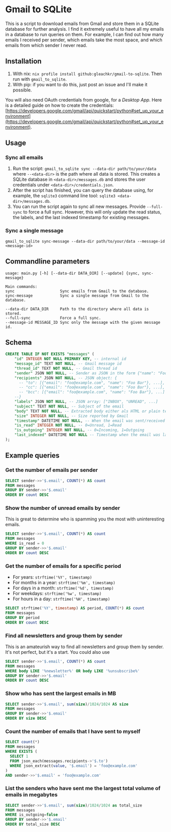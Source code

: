 # Gmail to SQLite

This is a script to download emails from Gmail and store them in a SQLite 
database for further analysis. I find it extremely useful to have all my emails 
in a database to run queries on them. For example, I can find out how many 
emails I received per sender, which emails take the most space, and which 
emails from which sender I never read.

## Installation

1. With nix: `nix profile install github:gleachkr/gmail-to-sqlite`. Then run 
   with `gmail_to_sqlite`.
2. With pip: if you want to do this, just post an issue and I'll make it 
   possible.

You will also need OAuth credentials from google, for a *Desktop App*. Here is 
a detailed guide on how to create the credentials: 
[https://developers.google.com/gmail/api/quickstart/python#set_up_your_environment](https://developers.google.com/gmail/api/quickstart/python#set_up_your_environment).

## Usage

### Sync all emails

1. Run the script: `gmail_to_sqlite sync --data-dir path/to/your/data` where 
   `--<data-dir>` is the path where all data is stored. This creates a SQLite 
   database in `<data-dir>/messages.db` and stores the user credentials under 
   `<data-dir>/credentials.json`.
2. After the script has finished, you can query the database using, for 
   example, the `sqlite3` command line tool: `sqlite3 <data-dir>/messages.db`.
3. You can run the script again to sync all new messages. Provide `--full-sync` 
   to force a full sync. However, this will only update the read status, the 
   labels, and the last indexed timestamp for existing messages.

### Sync a single message

    gmail_to_sqlite sync-message --data-dir path/to/your/data --message-id <message-id>

## Commandline parameters

    usage: main.py [-h] [--data-dir DATA_DIR] [--update] {sync, sync-message}

    Main commands:
    sync                    Sync emails from Gmail to the database.
    sync-message            Sync a single message from Gmail to the database.

    --data-dir DATA_DIR     Path to the directory where all data is stored.
    --full-sync             Force a full sync.
    --message-id MESSAGE_ID Sync only the message with the given message id.


## Schema

```sql
CREATE TABLE IF NOT EXISTS "messages" (
    "id" INTEGER NOT NULL PRIMARY KEY, -- internal id
    "message_id" TEXT NOT NULL, -- Gmail message id
    "thread_id" TEXT NOT NULL, -- Gmail thread id
    "sender" JSON NOT NULL, -- Sender as JSON in the form {"name": "Foo Bar", "email": "foo@example.com"}
    "recipients" JSON NOT NULL, -- JSON object: {
      -- "to": [{"email": "foo@example.com", "name": "Foo Bar"}, ...],
      -- "cc": [{"email": "foo@example.com", "name": "Foo Bar"}, ...],
      -- "bcc": [{"email": "foo@example.com", "name": "Foo Bar"}, ...]
    --}
    "labels" JSON NOT NULL, -- JSON array: ["INBOX", "UNREAD", ...]
    "subject" TEXT NOT NULL, -- Subject of the email
    "body" TEXT NOT NULL, -- Extracted body either als HTML or plain text
    "size" INTEGER NOT NULL, -- Size reported by Gmail
    "timestamp" DATETIME NOT NULL, -- When the email was sent/received
    "is_read" INTEGER NOT NULL, -- 0=Unread, 1=Read
    "is_outgoing" INTEGER NOT NULL, -- 0=Incoming, 1=Outgoing
    "last_indexed" DATETIME NOT NULL -- Timestamp when the email was last seen on the server
);
```

## Example queries

### Get the number of emails per sender

```sql
SELECT sender->>'$.email', COUNT(*) AS count
FROM messages
GROUP BY sender->>'$.email'
ORDER BY count DESC
```

### Show the number of unread emails by sender

This is great to determine who is spamming you the most with uninteresting emails.

```sql
SELECT sender->>'$.email', COUNT(*) AS count
FROM messages
WHERE is_read = 0
GROUP BY sender->>'$.email'
ORDER BY count DESC
```

### Get the number of emails for a specific period

- For years: `strftime('%Y', timestamp)`
- For months in a year: `strftime('%m', timestamp)`
- For days in a month: `strftime('%d', timestamp)`
- For weekdays: `strftime('%w', timestamp)`
- For hours in a day: `strftime('%H', timestamp)`

```sql
SELECT strftime('%Y', timestamp) AS period, COUNT(*) AS count
FROM messages
GROUP BY period
ORDER BY count DESC
```

### Find all newsletters and group them by sender

This is an amateurish way to find all newsletters and group them by sender. It's not perfect, but it's a start. You could also use

```sql
SELECT sender->>'$.email', COUNT(*) AS count
FROM messages
WHERE body LIKE '%newsletter%' OR body LIKE '%unsubscribe%'
GROUP BY sender->>'$.email'
ORDER BY count DESC
```

### Show who has sent the largest emails in MB

```sql
SELECT sender->>'$.email', sum(size)/1024/1024 AS size
FROM messages
GROUP BY sender->>'$.email'
ORDER BY size DESC
```

### Count the number of emails that I have sent to myself

```sql
SELECT count(*)
FROM messages
WHERE EXISTS (
  SELECT 1
  FROM json_each(messages.recipients->'$.to')
  WHERE json_extract(value, '$.email') = 'foo@example.com'
)
AND sender->>'$.email' = 'foo@example.com'
```

### List the senders who have sent me the largest total volume of emails in megabytes

```sql
SELECT sender->>'$.email', sum(size)/1024/1024 as total_size
FROM messages
WHERE is_outgoing=false
GROUP BY sender->>'$.email'
ORDER BY total_size DESC
```
